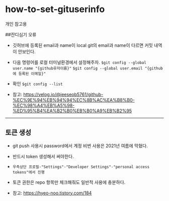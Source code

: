 # how-to-set-gituserinfo
개인 참고용

##잔디심기 오류
- 깃허브에 등록된 email과 name이 local git의 email과 name이 다르면 커밋 내역이 안보인다.
- 다음 명령어를 로컬 터미널환경에서 설정해주자.
  `$git config --global user.name "{github유저이름}"`
  `$git config --global user.email "{github에 등록된 이메일}"`

- 확인
  `$git config --list`

- 참고: https://velog.io/@jeeseob5761/github-%EC%9E%94%EB%94%94%EC%8B%AC%EA%B8%B0-%EC%98%A4%EB%A5%98-%ED%95%B4%EA%B2%B0%EB%B0%A9%EB%B2%95

------------------------------
## 토큰 생성
- git push 사용시 password에서 계정 비번 사용은 2021년 여름에 막혔다.
- 반드시 token 생성해서 써야한다.

- `우측상단 프로필-"Settings"-"Developer Settings"-"personal access tokens"에서 진행`
- 토큰 권한은 repo 항목만 체크해줘도 일반적 사용에 충분하다.

- 참고: https://hyeo-noo.tistory.com/184
